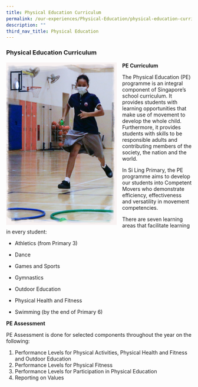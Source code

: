 ```yaml
---
title: Physical Education Curriculum
permalink: /our-experiences/Physical-Education/physical-education-curriculum/
description: ""
third_nav_title: Physical Education
---
```

### Physical Education Curriculum

<img src="/images/pe2.png" style="width:300px;height:440px;margin-right:15px;" align = "left">

**PE Curriculum**

The Physical Education (PE) programme is an integral component of Singapore’s school curriculum. It provides students with learning opportunities that make use of movement to develop the whole child. Furthermore, it provides students with skills to be responsible adults and contributing members of the society, the nation and the world.

  

In Si Ling Primary, the PE programme aims to develop our students into Competent Movers who demonstrate efficiency, effectiveness and versatility in movement competencies.

There are seven learning areas that facilitate learning in every student:

*   Athletics (from Primary 3)  
    
*   Dance  
    
*   Games and Sports  
    
*   Gymnastics  
    
*   Outdoor Education  
    
*   Physical Health and Fitness  
    
*   Swimming (by the end of Primary 6)

**PE Assessment**

PE Assessment is done for selected components throughout the year on the following:

1.  Performance Levels for Physical Activities, Physical Health and Fitness and Outdoor Education 
2.  Performance Levels for Physical Fitness 
3.  Performance Levels for Participation in Physical Education 
4.  Reporting on Values